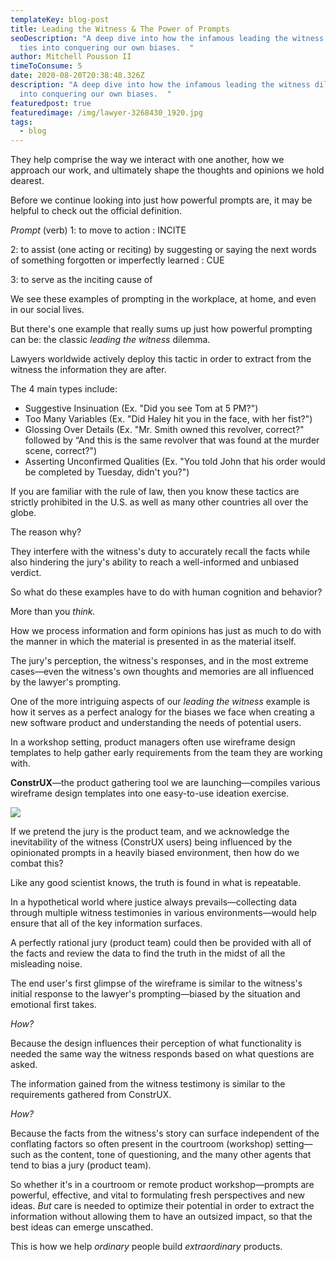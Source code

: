 ```yaml
---
templateKey: blog-post
title: Leading the Witness & The Power of Prompts
seoDescription: "A deep dive into how the infamous leading the witness dilemma
  ties into conquering our own biases.  "
author: Mitchell Pousson II
timeToConsume: 5
date: 2020-08-20T20:38:48.326Z
description: "A deep dive into how the infamous leading the witness dilemma ties
  into conquering our own biases.  "
featuredpost: true
featuredimage: /img/lawyer-3268430_1920.jpg
tags:
  - blog
---
```

They help comprise the way we interact with one another, how we approach our work, and ultimately shape the thoughts and opinions we hold dearest.

Before we continue looking into just how powerful prompts are, it may be helpful to check out the official definition.

*Prompt* (verb) 1: to move to action : INCITE

2: to assist (one acting or reciting) by suggesting or saying the next words of something forgotten or imperfectly learned : CUE

3: to serve as the inciting cause of

We see these examples of prompting in the workplace, at home, and even in our social lives.

But there's one example that really sums up just how powerful prompting can be: the classic *leading the witness* dilemma.

Lawyers worldwide actively deploy this tactic in order to extract from the witness the information they are after.

The 4 main types include:

* Suggestive Insinuation (Ex. "Did you see Tom at 5 PM?")
* Too Many Variables (Ex. "Did Haley hit you in the face, with her fist?")
* Glossing Over Details (Ex. "Mr. Smith owned this revolver, correct?" followed by “And this is the same revolver that was found at the murder scene, correct?")
* Asserting Unconfirmed Qualities (Ex. "You told John that his order would be completed by Tuesday, didn't you?")

If you are familiar with the rule of law, then you know these tactics are strictly prohibited in the U.S. as well as many other countries all over the globe.

The reason why?

They interfere with the witness's duty to accurately recall the facts while also hindering the jury's ability to reach a well-informed and unbiased verdict.

So what do these examples have to do with human cognition and behavior?

More than you *think.*

How we process information and form opinions has just as much to do with the manner in which the material is presented in as the material itself.

The jury's perception, the witness's responses, and in the most extreme cases—even the witness's own thoughts and memories are all influenced by the lawyer's prompting.

One of the more intriguing aspects of our *leading the witness* example is how it serves as a perfect analogy for the biases we face when creating a new software product and understanding the needs of potential users.

In a workshop setting, product managers often use wireframe design templates to help gather early requirements from the team they are working with.

**ConstrUX**—the product gathering tool we are launching—compiles various wireframe design templates into one easy-to-use ideation exercise.

![](/img/annotation-2020-08-14-155156.jpg)

If we pretend the jury is the product team, and we acknowledge the inevitability of the witness (ConstrUX users) being influenced by the opinionated prompts in a heavily biased environment, then how do we combat this?

Like any good scientist knows, the truth is found in what is repeatable.

In a hypothetical world where justice always prevails—collecting data through multiple witness testimonies in various environments—would help ensure that all of the key information surfaces.

A perfectly rational jury (product team) could then be provided with all of the facts and review the data to find the truth in the midst of all the misleading noise.

The end user's first glimpse of the wireframe is similar to the witness's initial response to the lawyer's prompting—biased by the situation and emotional first takes.

*How?*

Because the design influences their perception of what functionality is needed the same way the witness responds based on what questions are asked.

The information gained from the witness testimony is similar to the requirements gathered from ConstrUX.

*How?*

Because the facts from the witness's story can surface independent of the conflating factors so often present in the courtroom (workshop) setting—such as the content, tone of questioning, and the many other agents that tend to bias a jury (product team).

So whether it's in a courtroom or remote product workshop—prompts are powerful, effective, and vital to formulating fresh perspectives and new ideas. *But* care is needed to optimize their potential in order to extract the information without allowing them to have an outsized impact, so that the best ideas can emerge unscathed.

This is how we help *ordinary* people build *extraordinary* products.
